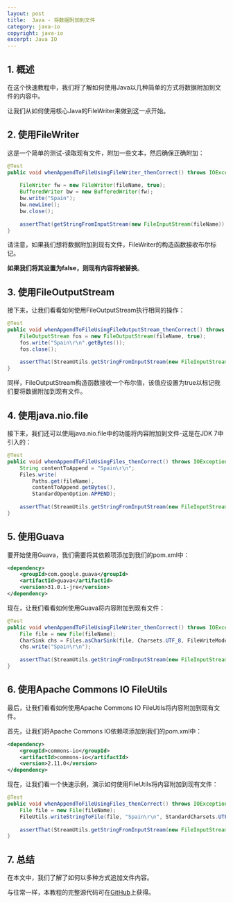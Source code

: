 ```yaml
---
layout: post
title:  Java - 将数据附加到文件
category: java-io
copyright: java-io
excerpt: Java IO
---
```


## 1. 概述

在这个快速教程中，我们将了解如何使用Java以几种简单的方式将数据附加到文件的内容中。

让我们从如何使用核心Java的FileWriter来做到这一点开始。

## 2. 使用FileWriter

这是一个简单的测试-读取现有文件，附加一些文本，然后确保正确附加：

```java
@Test
public void whenAppendToFileUsingFileWriter_thenCorrect() throws IOException {
 
    FileWriter fw = new FileWriter(fileName, true);
    BufferedWriter bw = new BufferedWriter(fw);
    bw.write("Spain");
    bw.newLine();
    bw.close();
    
    assertThat(getStringFromInputStream(new FileInputStream(fileName))).isEqualTo("UK\r\n" + "US\r\n" + "Germany\r\n" + "Spain\r\n");
}
```

请注意，如果我们想将数据附加到现有文件，FileWriter的构造函数接收布尔标记。

**如果我们将其设置为false，则现有内容将被替换**。

## 3. 使用FileOutputStream

接下来，让我们看看如何使用FileOutputStream执行相同的操作：

```java
@Test
public void whenAppendToFileUsingFileOutputStream_thenCorrect() throws Exception {
    FileOutputStream fos = new FileOutputStream(fileName, true);
    fos.write("Spain\r\n".getBytes());
    fos.close();
    
    assertThat(StreamUtils.getStringFromInputStream(new FileInputStream(fileName))).isEqualTo("UK\r\n" + "US\r\n" + "Germany\r\n" + "Spain\r\n");
}
```

同样，FileOutputStream构造函数接收一个布尔值，该值应设置为true以标记我们要将数据附加到现有文件。

## 4. 使用java.nio.file

接下来，我们还可以使用java.nio.file中的功能将内容附加到文件-这是在JDK 7中引入的：

```java
@Test
public void whenAppendToFileUsingFiles_thenCorrect() throws IOException {
    String contentToAppend = "Spain\r\n";
    Files.write(
        Paths.get(fileName), 
        contentToAppend.getBytes(), 
        StandardOpenOption.APPEND);
    
    assertThat(StreamUtils.getStringFromInputStream(new FileInputStream(fileName))).isEqualTo("UK\r\n" + "US\r\n" + "Germany\r\n" + "Spain\r\n");
}
```

## 5. 使用Guava

要开始使用Guava，我们需要将其依赖项添加到我们的pom.xml中：

```xml
<dependency>
    <groupId>com.google.guava</groupId>
    <artifactId>guava</artifactId>
    <version>31.0.1-jre</version>
</dependency>
```

现在，让我们看看如何使用Guava将内容附加到现有文件：

```java
@Test
public void whenAppendToFileUsingFileWriter_thenCorrect() throws IOException {
    File file = new File(fileName);
    CharSink chs = Files.asCharSink(file, Charsets.UTF_8, FileWriteMode.APPEND);
    chs.write("Spain\r\n");
	
    assertThat(StreamUtils.getStringFromInputStream(new FileInputStream(fileName))).isEqualTo("UK\r\n" + "US\r\n" + "Germany\r\n" + "Spain\r\n");
}
```

## 6. 使用Apache Commons IO FileUtils

最后，让我们看看如何使用Apache Commons IO FileUtils将内容附加到现有文件。

首先，让我们将Apache Commons IO依赖项添加到我们的pom.xml中：

```xml
<dependency>
    <groupId>commons-io</groupId>
    <artifactId>commons-io</artifactId>
    <version>2.11.0</version>
</dependency>
```

现在，让我们看一个快速示例，演示如何使用FileUtils将内容附加到现有文件：

```java
@Test
public void whenAppendToFileUsingFiles_thenCorrect() throws IOException {
    File file = new File(fileName);
    FileUtils.writeStringToFile(file, "Spain\r\n", StandardCharsets.UTF_8, true);
    
    assertThat(StreamUtils.getStringFromInputStream(new FileInputStream(fileName))).isEqualTo("UK\r\n" + "US\r\n" + "Germany\r\n" + "Spain\r\n");
}
```

## 7. 总结

在本文中，我们了解了如何以多种方式追加文件内容。

与往常一样，本教程的完整源代码可在[GitHub](https://github.com/tuyucheng7/taketoday-tutorial4j/tree/master/java-core-modules/java-io-2)上获得。
